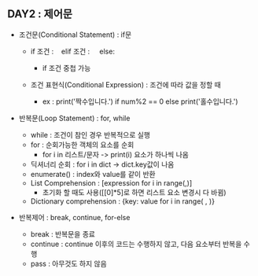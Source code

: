 ## DAY2 : 제어문

- 조건문(Conditional Statement) : if문
  
  - if 조건 :    elif 조건 :     else:
    
    - if 조건 중첩 가능
  
  - 조건 표현식(Conditional Expression) : 조건에 따라 값을 정할 때
    
    - ex : print('짝수입니다.') if num%2 == 0 else print('홀수입니다.')

- 반복문(Loop Statement) : for, while
  
  - while : 조건이 참인 경우 반복적으로 실행
  - for : 순회가능한 객체의 요소를 순회
    - for i in 리스트/문자 -> print(i) 요소가 하나씩 나옴
  - 딕셔너리 순회 : for i in dict -> dict.key값이 나옴
  - enumerate() : index와 value를 같이 반환
  - List Comprehension : [expression for i in range(,)]
    - 초기화 할 때도 사용([[0]*5]로 하면 리스트 요소 변경시 다 바뀜)
  - Dictionary comprehension : {key: value for i in range( , )}

- 반복제어 : break, continue, for-else
  
  - break : 반복문을 종료
  - continue : continue 이후의 코드는 수행하지 않고, 다음 요소부터 반복을 수행
  - pass : 아무것도 하지 않음
